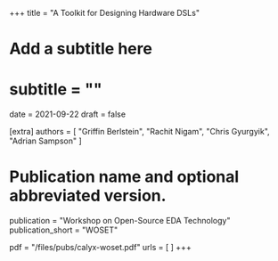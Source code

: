 +++
title = "A Toolkit for Designing Hardware DSLs"
# Add a subtitle here
# subtitle = ""
date = 2021-09-22
draft = false

[extra]
authors = [
  "Griffin Berlstein",
  "Rachit Nigam",
  "Chris Gyurgyik",
  "Adrian Sampson"
]

# Publication name and optional abbreviated version.
publication = "Workshop on Open-Source EDA Technology"
publication_short = "WOSET"

pdf = "/files/pubs/calyx-woset.pdf"
urls = [ ]
+++
